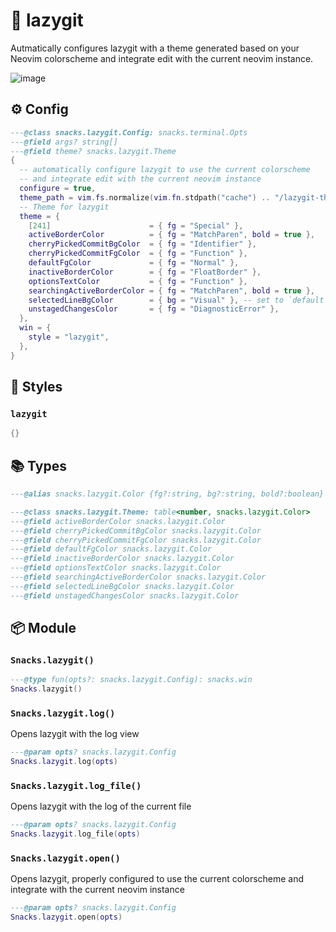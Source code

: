 # 🍿 lazygit

Autmatically configures lazygit with a theme generated based on your Neovim colorscheme
and integrate edit with the current neovim instance.

![image](https://github.com/user-attachments/assets/5e5ca232-af65-4ebc-b0ca-02bc9c33d23d)

<!-- docgen -->

## ⚙️ Config

```lua
---@class snacks.lazygit.Config: snacks.terminal.Opts
---@field args? string[]
---@field theme? snacks.lazygit.Theme
{
  -- automatically configure lazygit to use the current colorscheme
  -- and integrate edit with the current neovim instance
  configure = true,
  theme_path = vim.fs.normalize(vim.fn.stdpath("cache") .. "/lazygit-theme.yml"),
  -- Theme for lazygit
  theme = {
    [241]                      = { fg = "Special" },
    activeBorderColor          = { fg = "MatchParen", bold = true },
    cherryPickedCommitBgColor  = { fg = "Identifier" },
    cherryPickedCommitFgColor  = { fg = "Function" },
    defaultFgColor             = { fg = "Normal" },
    inactiveBorderColor        = { fg = "FloatBorder" },
    optionsTextColor           = { fg = "Function" },
    searchingActiveBorderColor = { fg = "MatchParen", bold = true },
    selectedLineBgColor        = { bg = "Visual" }, -- set to `default` to have no background colour
    unstagedChangesColor       = { fg = "DiagnosticError" },
  },
  win = {
    style = "lazygit",
  },
}
```

## 🎨 Styles

### `lazygit`

```lua
{}
```

## 📚 Types

```lua
---@alias snacks.lazygit.Color {fg?:string, bg?:string, bold?:boolean}
```

```lua
---@class snacks.lazygit.Theme: table<number, snacks.lazygit.Color>
---@field activeBorderColor snacks.lazygit.Color
---@field cherryPickedCommitBgColor snacks.lazygit.Color
---@field cherryPickedCommitFgColor snacks.lazygit.Color
---@field defaultFgColor snacks.lazygit.Color
---@field inactiveBorderColor snacks.lazygit.Color
---@field optionsTextColor snacks.lazygit.Color
---@field searchingActiveBorderColor snacks.lazygit.Color
---@field selectedLineBgColor snacks.lazygit.Color
---@field unstagedChangesColor snacks.lazygit.Color
```

## 📦 Module

### `Snacks.lazygit()`

```lua
---@type fun(opts?: snacks.lazygit.Config): snacks.win
Snacks.lazygit()
```

### `Snacks.lazygit.log()`

Opens lazygit with the log view

```lua
---@param opts? snacks.lazygit.Config
Snacks.lazygit.log(opts)
```

### `Snacks.lazygit.log_file()`

Opens lazygit with the log of the current file

```lua
---@param opts? snacks.lazygit.Config
Snacks.lazygit.log_file(opts)
```

### `Snacks.lazygit.open()`

Opens lazygit, properly configured to use the current colorscheme
and integrate with the current neovim instance

```lua
---@param opts? snacks.lazygit.Config
Snacks.lazygit.open(opts)
```
